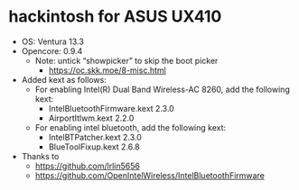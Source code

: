 # hackintosh for ASUS UX410
* OS: Ventura 13.3
* Opencore: 0.9.4
    * Note: untick “showpicker” to skip the boot picker
         * https://oc.skk.moe/8-misc.html
* Added kext as follows:
    * For enabling Intel(R) Dual Band Wireless-AC 8260, add the following kext:
        * IntelBluetoothFirmware.kext 2.3.0 
        * AirportItlwm.kext 2.2.0
    * For enabling intel bluetooth, add the following kext:
        * IntelBTPatcher.kext 2.3.0 
        * BlueToolFixup.kext 2.6.8
* Thanks to
    * https://github.com/lrlin5656
    * https://github.com/OpenIntelWireless/IntelBluetoothFirmware     
